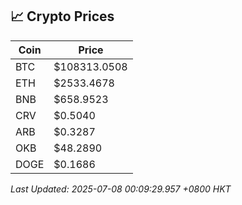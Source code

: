 ## 📈 Crypto Prices

| Coin | Price |
| ---- | ----- |
| BTC | $108313.0508 |
| ETH | $2533.4678 |
| BNB | $658.9523 |
| CRV | $0.5040 |
| ARB | $0.3287 |
| OKB | $48.2890 |
| DOGE | $0.1686 |

_Last Updated: 2025-07-08 00:09:29.957 +0800 HKT_